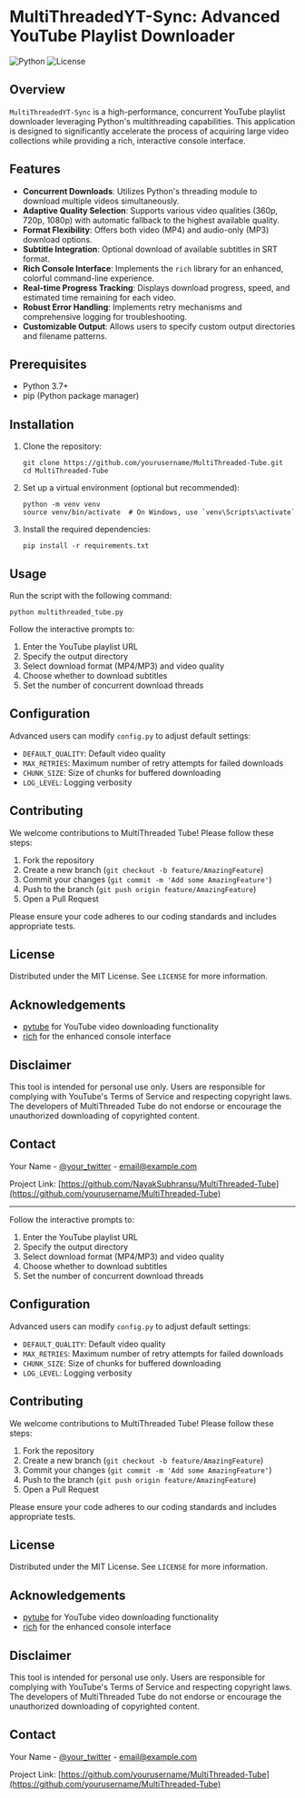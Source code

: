 


# MultiThreadedYT-Sync: Advanced YouTube Playlist Downloader

![Python](https://img.shields.io/badge/python-v3.7+-blue.svg)
![License](https://img.shields.io/badge/license-MIT-green.svg)

## Overview

`MultiThreadedYT-Sync` is a high-performance, concurrent YouTube playlist downloader leveraging Python's multithreading capabilities. This application is designed to significantly accelerate the process of acquiring large video collections while providing a rich, interactive console interface.

## Features

- **Concurrent Downloads**: Utilizes Python's threading module to download multiple videos simultaneously.
- **Adaptive Quality Selection**: Supports various video qualities (360p, 720p, 1080p) with automatic fallback to the highest available quality.
- **Format Flexibility**: Offers both video (MP4) and audio-only (MP3) download options.
- **Subtitle Integration**: Optional download of available subtitles in SRT format.
- **Rich Console Interface**: Implements the `rich` library for an enhanced, colorful command-line experience.
- **Real-time Progress Tracking**: Displays download progress, speed, and estimated time remaining for each video.
- **Robust Error Handling**: Implements retry mechanisms and comprehensive logging for troubleshooting.
- **Customizable Output**: Allows users to specify custom output directories and filename patterns.

## Prerequisites

- Python 3.7+
- pip (Python package manager)

## Installation

1. Clone the repository:
   ```
   git clone https://github.com/yourusername/MultiThreaded-Tube.git
   cd MultiThreaded-Tube
   ```

2. Set up a virtual environment (optional but recommended):
   ```
   python -m venv venv
   source venv/bin/activate  # On Windows, use `venv\Scripts\activate`
   ```

3. Install the required dependencies:
   ```
   pip install -r requirements.txt
   ```

## Usage

Run the script with the following command:

```
python multithreaded_tube.py
```

Follow the interactive prompts to:
1. Enter the YouTube playlist URL
2. Specify the output directory
3. Select download format (MP4/MP3) and video quality
4. Choose whether to download subtitles
5. Set the number of concurrent download threads

## Configuration

Advanced users can modify `config.py` to adjust default settings:

- `DEFAULT_QUALITY`: Default video quality
- `MAX_RETRIES`: Maximum number of retry attempts for failed downloads
- `CHUNK_SIZE`: Size of chunks for buffered downloading
- `LOG_LEVEL`: Logging verbosity

## Contributing

We welcome contributions to MultiThreaded Tube! Please follow these steps:

1. Fork the repository
2. Create a new branch (`git checkout -b feature/AmazingFeature`)
3. Commit your changes (`git commit -m 'Add some AmazingFeature'`)
4. Push to the branch (`git push origin feature/AmazingFeature`)
5. Open a Pull Request

Please ensure your code adheres to our coding standards and includes appropriate tests.

## License

Distributed under the MIT License. See `LICENSE` for more information.

## Acknowledgements

- [pytube](https://github.com/pytube/pytube) for YouTube video downloading functionality
- [rich](https://github.com/Textualize/rich) for the enhanced console interface

## Disclaimer

This tool is intended for personal use only. Users are responsible for complying with YouTube's Terms of Service and respecting copyright laws. The developers of MultiThreaded Tube do not endorse or encourage the unauthorized downloading of copyrighted content.

## Contact

Your Name - [@your_twitter](https://twitter.com/your_twitter) - email@example.com

Project Link: [https://github.com/NayakSubhransu/MultiThreaded-Tube](https://github.com/yourusername/MultiThreaded-Tube)












------------

Follow the interactive prompts to:
1. Enter the YouTube playlist URL
2. Specify the output directory
3. Select download format (MP4/MP3) and video quality
4. Choose whether to download subtitles
5. Set the number of concurrent download threads

## Configuration

Advanced users can modify `config.py` to adjust default settings:

- `DEFAULT_QUALITY`: Default video quality
- `MAX_RETRIES`: Maximum number of retry attempts for failed downloads
- `CHUNK_SIZE`: Size of chunks for buffered downloading
- `LOG_LEVEL`: Logging verbosity

## Contributing

We welcome contributions to MultiThreaded Tube! Please follow these steps:

1. Fork the repository
2. Create a new branch (`git checkout -b feature/AmazingFeature`)
3. Commit your changes (`git commit -m 'Add some AmazingFeature'`)
4. Push to the branch (`git push origin feature/AmazingFeature`)
5. Open a Pull Request

Please ensure your code adheres to our coding standards and includes appropriate tests.

## License

Distributed under the MIT License. See `LICENSE` for more information.

## Acknowledgements

- [pytube](https://github.com/pytube/pytube) for YouTube video downloading functionality
- [rich](https://github.com/Textualize/rich) for the enhanced console interface

## Disclaimer

This tool is intended for personal use only. Users are responsible for complying with YouTube's Terms of Service and respecting copyright laws. The developers of MultiThreaded Tube do not endorse or encourage the unauthorized downloading of copyrighted content.

## Contact

Your Name - [@your_twitter](https://twitter.com/your_twitter) - email@example.com

Project Link: [https://github.com/yourusername/MultiThreaded-Tube](https://github.com/yourusername/MultiThreaded-Tube)
